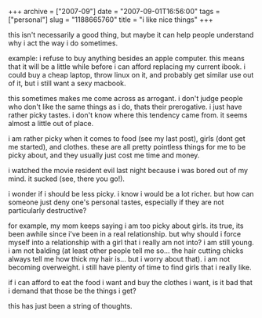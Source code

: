 +++
archive = ["2007-09"]
date = "2007-09-01T16:56:00"
tags = ["personal"]
slug = "1188665760"
title = "i like nice things"
+++

this isn't necessarily a good thing, but maybe it can help people
understand why i act the way i do sometimes.

example: i refuse to buy anything besides an apple computer. this means
that it will be a little while before i can afford replacing my current
ibook. i could buy a cheap laptop, throw linux on it, and probably get
similar use out of it, but i still want a sexy macbook.

this sometimes makes me come across as arrogant. i don't judge people who
don't like the same things as i do, thats their prerogative. i just have
rather picky tastes. i don't know where this tendency came from. it seems
almost a little out of place.

i am rather picky when it comes to food (see my last post), girls (dont
get me started), and clothes. these are all pretty pointless things for me
to be picky about, and they usually just cost me time and money.

i watched the movie resident evil last night because i was bored out of my
mind. it sucked (see, there you go!).

i wonder if i should be less picky. i know i would be a lot richer. but
how can someone just deny one's personal tastes, especially if they are
not particularly destructive?

for example, my mom keeps saying i am too picky about girls. its true, its
been awhile since i've been in a real relationship. but why should i force
myself into a relationship with a girl that i really am not into? i am
still young. i am not balding (at least other people tell me so... the
hair cutting chicks always tell me how thick my hair is... but i worry
about that). i am not becoming overweight. i still have plenty of time to
find girls that i really like.

if i can afford to eat the food i want and buy the clothes i want, is it
bad that i demand that those be the things i get?

this has just been a string of thoughts.

